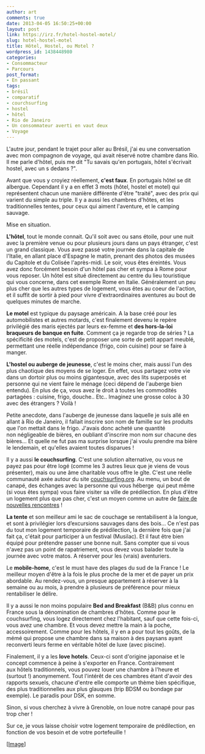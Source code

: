 ```yaml
---
author: art
comments: true
date: 2013-04-05 16:50:25+00:00
layout: post
link: https://irz.fr/hotel-hostel-motel/
slug: hotel-hostel-motel
title: Hôtel, Hostel, ou Motel ?
wordpress_id: 1438448980
categories:
- Consommacteur
- Parcours
post_format:
- En passant
tags:
- brésil
- comparatif
- courchsurfing
- hostel
- hôtel
- Rio de Janeiro
- Un consommateur averti en vaut deux
- Voyage
---
```


L'autre jour, pendant le trajet pour aller au Brésil, j'ai eu une conversation avec mon compagnon de voyage, qui avait réservé notre chambre dans Rio. Il me parle d'hôtel, puis me dit "Tu savais qu'en portugais, hôtel s'écrivait hostel, avec un s dedans ?".<!-- more -->

Avant que vous y croyiez réellement, **c'est faux**. En portugais hôtel se dit albergue. Cependant il y a en effet 3 mots (hôtel, hostel et motel) qui représentent chacun une manière différente d'être "traité", avec des prix qui varient du simple au triple. Il y a aussi les chambres d'hôtes, et les traditionnelles tentes, pour ceux qui aiment l'aventure, et le camping sauvage.

Mise en situation.

**L'hôtel**, tout le monde connait. Qu'il soit avec ou sans étoile, pour une nuit avec la première venue ou pour plusieurs jours dans un pays étranger, c'est un grand classique. Vous avez passé votre journée dans la capitale de l'Italie, en allant place d'Espagne le matin, prenant des photos des musées du Capitole et du Colisée l'après-midi. Le soir, vous êtes éreintés. Vous avez donc forcément besoin d'un hôtel pas cher et sympa à Rome pour vous reposer. Un hôtel est situé directement au centre du lieu touristique qui vous concerne, dans cet exemple Rome en Italie. Généralement un peu plus cher que les autres types de logement, vous êtes au coeur de l'action, et il suffit de sortir à pied pour vivre d'extraordinaires aventures au bout de quelques minutes de marche.

**Le motel** est typique du paysage américain. A la base créé pour les automobilistes et autres motards, c'est finalement devenu le repère privilégié des maris ejectés par leurs ex-femme et **des hors-la-loi braqueurs de banque en fuite**. Comment ça je regarde trop de séries ? La spécificité des motels, c'est de proposer une sorte de petit appart meublé, permettant une réelle indépendance (frigo, coin cuisine) pour se faire à manger.

**L'hostel ou auberge de jeunesse**, c'est le moins cher, mais aussi l'un des plus chaotique des moyens de se loger. En effet, vous partagez votre vie dans un dortoir plus ou moins gigantesque, avec des lits superposés et personne qui ne vient faire le ménage (ceci dépend de l'auberge bien entendu). En plus de ça, vous avez le droit à toutes les commodités partagées : cuisine, frigo, douche.. Etc.. Imaginez une grosse coloc à 30 avec des étrangers ? Voilà !

Petite anecdote, dans l'auberge de jeunesse dans laquelle je suis allé en allant à Rio de Janeiro, il fallait inscrire son nom de famille sur les produits que l'on mettait dans le frigo. J'avais donc acheté une quantité non négligeable de bières, en oubliant d'inscrire mon nom sur chacune des bières... Et quelle ne fut pas ma surprise lorsque j'ai voulu prendre ma bière le lendemain, et qu'elles avaient toutes disparues !

Il y a aussi **le couchsurfing**. C'est une solution alternative, ou vous ne payez pas pour être logé (comme les 3 autres lieux que je viens de vous présenter), mais ou une âme charitable vous offre le gîte. C'est une réelle communauté axée autour du site [couchsurfing.org](https://www.couchsurfing.org/). Au menu, un bout de canapé, des échanges avec la personne qui vous héberge  qui peut même (si vous êtes sympa) vous faire visiter sa ville de prédilection. En plus d'être un logement plus que pas cher, c'est un moyen comme un autre de [faire de nouvelles rencontres](https://irz.fr/site-de-rencontre) !

**La tente** et son meilleur ami le sac de couchage se rentabilisent à la longue, et sont à privilégier lors d’excursions sauvages dans des bois... Ce n'est pas du tout mon logement temporaire de prédilection, la dernière fois que j'ai fait ça, c'était pour participer à un festival (Musilac). Et il faut être bien équipé pour prétendre passer une bonne nuit. Sans compter que si vous n'avez pas un point de rapatriement, vous devez vous balader toute la journée avec votre matos. A réserver pour les (vrais) aventuriers.

Le **mobile-home**, c'est le must have des plages du sud de la France ! Le meilleur moyen d'être à la fois le plus proche de la mer et de payer un prix abordable. Au rendez-vous, un presque appartement à réserver à la semaine ou au mois, à prendre à plusieurs de préférence pour mieux rentabiliser le délire.

Il y a aussi le non moins populaire **Bed and Breakfast** (B&B) plus connu en France sous la dénomination de chambres d'hôtes. Comme pour le couchsurfing, vous logez directement chez l'habitant, sauf que cette fois-ci, vous avez une chambre. Et vous devez mettre la main à la poche, accessoirement. Comme pour les hôtels, il y en a pour tout les goûts, de la mémé qui propose une chambre dans sa maison à des paysans ayant reconverti leurs ferme en véritable hôtel de luxe (avec piscine).

Finalement, il y a les **love hotels**. Ceux-ci sont d'origine japonaise et le concept commence à peine à s'exporter en France. Contrairement aux hôtels traditionnels, vous pouvez louer une chambre à l'heure et (surtout !) anonymement. Tout l'intérêt de ces chambres étant d'avoir des rapports sexuels, chacune d'entre elle comporte un thème bien spécifique, des plus traditionnelles aux plus glauques (trip BDSM ou bondage par exemple). Le paradis pour DSK, en somme.

Sinon, si vous cherchez à vivre à Grenoble, on loue notre canapé pour pas trop cher !

Sur ce, je vous laisse choisir votre logement temporaire de prédilection, en fonction de vos besoin et de votre portefeuille !



[[Image](http://www.tuxboard.com/wallpapers-2560x1600/sky-motel-2560x1600/)]
